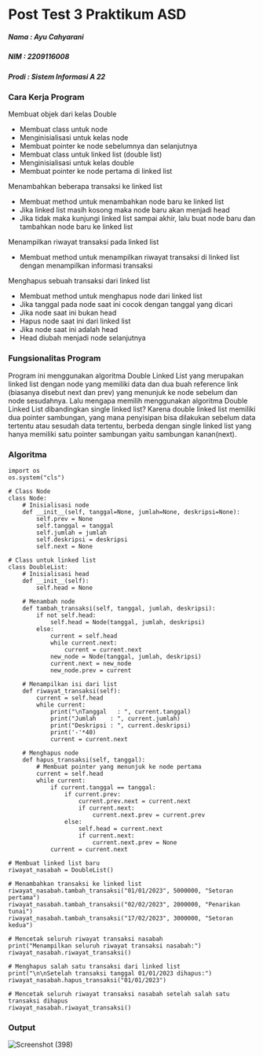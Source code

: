 # Post Test 3 Praktikum ASD

##### Nama  : Ayu Cahyarani
##### NIM   : 2209116008
##### Prodi : Sistem Informasi A 22

### Cara Kerja Program
Membuat objek dari kelas Double
- Membuat class untuk node
- Menginisialisasi untuk kelas node
- Membuat pointer ke node sebelumnya dan selanjutnya
- Membuat class untuk linked list (double list)
- Menginisialisasi untuk kelas double
- Membuat pointer ke node pertama di linked list

Menambahkan beberapa transaksi ke linked list
- Membuat method untuk menambahkan node baru ke linked list
- Jika linked list masih kosong maka node baru akan menjadi head
- Jika tidak maka kunjungi linked list sampai akhir, lalu buat node baru dan tambahkan node baru ke linked list
 
Menampilkan riwayat transaksi pada linked list
- Membuat method untuk menampilkan riwayat transaksi di linked list dengan menampilkan informasi transaksi

Menghapus sebuah transaksi dari linked list
- Membuat method untuk menghapus node dari linked list
- Jika tanggal pada node saat ini cocok dengan tanggal yang dicari
- Jika node saat ini bukan head
- Hapus node saat ini dari linked list
- Jika node saat ini adalah head
- Head diubah menjadi node selanjutnya

### Fungsionalitas Program

Program ini menggunakan algoritma Double Linked List yang merupakan linked list dengan node yang memiliki data dan dua buah reference link (biasanya disebut next dan prev) yang menunjuk ke node sebelum dan node sesudahnya. Lalu mengapa memilih menggunakan algoritma Double Linked List dibandingkan single linked list? Karena double linked list memiliki dua pointer sambungan, yang mana penyisipan bisa dilakukan sebelum data tertentu atau sesudah data tertentu, berbeda dengan single linked list yang hanya memiliki satu pointer sambungan yaitu sambungan kanan(next). 

### Algoritma

```
import os
os.system("cls")

# Class Node
class Node:
    # Inisialisasi node
    def __init__(self, tanggal=None, jumlah=None, deskripsi=None):
        self.prev = None
        self.tanggal = tanggal
        self.jumlah = jumlah
        self.deskripsi = deskripsi
        self.next = None

# Class untuk linked list
class DoubleList:
    # Inisialisasi head
    def __init__(self):
        self.head = None
    
    # Menambah node
    def tambah_transaksi(self, tanggal, jumlah, deskripsi):
        if not self.head:
            self.head = Node(tanggal, jumlah, deskripsi)
        else:
            current = self.head
            while current.next:
                current = current.next
            new_node = Node(tanggal, jumlah, deskripsi)
            current.next = new_node
            new_node.prev = current

    # Menampilkan isi dari list        
    def riwayat_transaksi(self):
        current = self.head
        while current:
            print("\nTanggal   : ", current.tanggal)
            print("Jumlah    : ", current.jumlah)
            print("Deskripsi : ", current.deskripsi)
            print('-'*40)
            current = current.next
            
    # Menghapus node
    def hapus_transaksi(self, tanggal):
        # Membuat pointer yang menunjuk ke node pertama
        current = self.head
        while current:
            if current.tanggal == tanggal:
                if current.prev:
                    current.prev.next = current.next
                    if current.next:
                        current.next.prev = current.prev
                else:
                    self.head = current.next
                    if current.next:
                        current.next.prev = None
            current = current.next

# Membuat linked list baru
riwayat_nasabah = DoubleList()

# Menambahkan transaksi ke linked list
riwayat_nasabah.tambah_transaksi("01/01/2023", 5000000, "Setoran pertama")
riwayat_nasabah.tambah_transaksi("02/02/2023", 2000000, "Penarikan tunai")
riwayat_nasabah.tambah_transaksi("17/02/2023", 3000000, "Setoran kedua")

# Mencetak seluruh riwayat transaksi nasabah
print("Menampilkan seluruh riwayat transaksi nasabah:")
riwayat_nasabah.riwayat_transaksi()

# Menghapus salah satu transaksi dari linked list
print("\n\nSetelah transaksi tanggal 01/01/2023 dihapus:")
riwayat_nasabah.hapus_transaksi("01/01/2023")

# Mencetak seluruh riwayat transaksi nasabah setelah salah satu transaksi dihapus
riwayat_nasabah.riwayat_transaksi()
```

### Output

![Screenshot (398)](https://user-images.githubusercontent.com/121865360/225850125-e44273b9-eb60-4d3d-bf8b-e8a838f89498.png)
